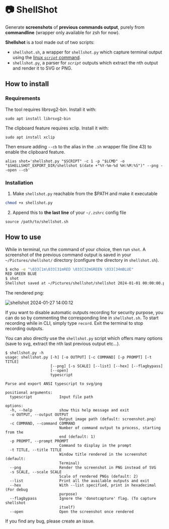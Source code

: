 # 📷 ShellShot

Generate **screenshots** of **previous commands output**, purely from **commandline** (wrapper only available for zsh for now).

**Shellshot** is a tool made out of two scripts:
- `shellshot.sh`, a wrapper for `shellshot.py` which capture terminal output using the [linux *`script`* command](https://man7.org/linux/man-pages/man1/script.1.html).
- `shellshot.py`, a parser for *`script`* outputs which extract the nth output and render it to SVG or PNG.

## How to install
### Requirements

The tool requires librsvg2-bin. Install it with:
```
sudo apt install librsvg2-bin
```

The clipboard feature requires xclip. Install it with:
```
sudo apt install xclip
```

Then ensure adding `--cb` to the alias in the `.sh` wrapper file (line 43) to enable the clipboard feature.
```
alias shot='shellshot.py "$SCRIPT" -c 1 -p "$LCMD" -o "$SHELLSHOT_EXPORT_DIR/shellshot $(date +"%Y-%m-%d %H:%M:%S")" --png --open --cb'
```

### Installation
1. Make `shellshot.py` reachable from the $PATH and make it executable
```bash
chmod +x shellshot.py
```

2. Append this to **the last line** of your `~/.zshrc` config file
```
source /path/to/shellshot.sh
```

## How to use
While in terminal, run the command of your choice, then run `shot`. A screenshot of the previous command output is saved in your `~/Pictures/shellshot/` directory (configure the directory in `shellshot.sh`).

```bash
$ echo -e "\033[1m\033[31mRED \033[32mGREEN \033[34mBLUE"
RED GREEN BLUE
$ shot
Shellshot saved at ~/Pictures/shellshot/shellshot 2024-01-01 00:00:00.png
```

The rendered png:

![shellshot 2024-01-27 14:00:12](https://github.com/fullfox/shellshot/assets/31577231/982d125e-9e01-4755-a7ed-4835322aec78)

If you want to disable automatic outputs recording for security purpose, you can do so by commenting the corresponding line in `shellshot.sh`.
To start recording while in CLI, simply type `record`. Exit the terminal to stop recording outputs.

You can also directly use the `shellshot.py` script which offers many options (save to svg, extract the nth last previous output etc...).

```
$ shellshot.py -h
usage: shellshot.py [-h] [-o OUTPUT] [-c COMMAND] [-p PROMPT] [-t TITLE]
                    [--png] [-s SCALE] [--list] [--hex] [--flagbypass]
                    [--open]
                    typescript

Parse and export ANSI typescript to svg/png

positional arguments:
  typescript            Input file path

options:
  -h, --help            show this help message and exit
  -o OUTPUT, --output OUTPUT
                        Output image path (default: screenshot.png)
  -c COMMAND, --command COMMAND
                        Number of command output to process, starting from the
                        end (default: 1)
  -p PROMPT, --prompt PROMPT
                        Command to display in the prompt
  -t TITLE, --title TITLE
                        Window title rendered in the screenshot (default:
                        Terminal)
  --png                 Render the screenshot in PNG instead of SVG
  -s SCALE, --scale SCALE
                        Scale of rendered PNGs (default: 2)
  --list                Print all the available outputs and exit
  --hex                 With --list specified, print in hexadecimal (For debug
                        purpose)
  --flagbypass          Ignore the 'donotcapture' flag. (To capture shellshot
                        itself)
  --open                Open the screenshot once rendered
```

If you find any bug, please create an issue.
